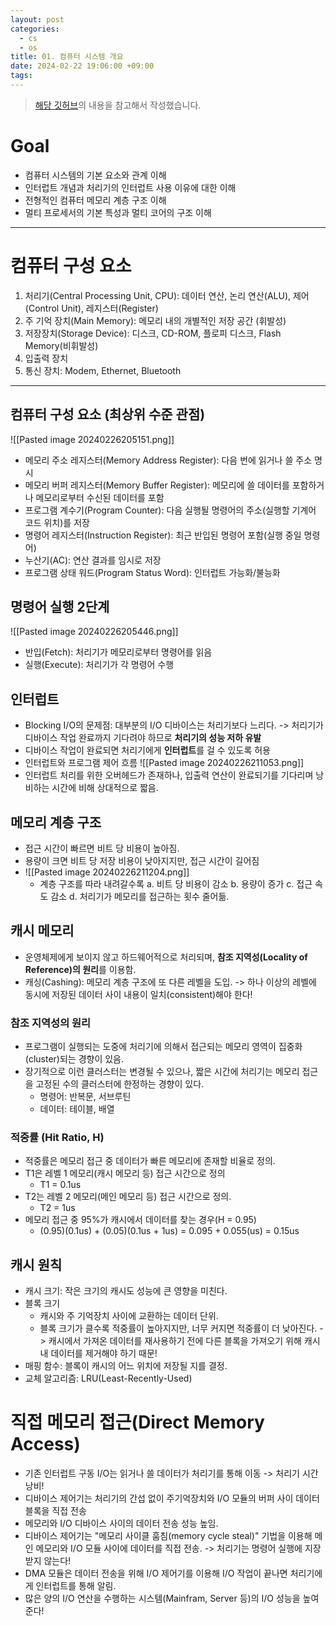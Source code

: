 ```yaml
---
layout: post
categories:
  - cs
  - os
title: 01. 컴퓨터 시스템 개요
date: 2024-02-22 19:06:00 +09:00
tags:
---
```

>[해당 깃허브](https://github.com/GimunLee/tech-refrigerator/blob/master/Operating%20System/Lecture%20Note/01%EC%9E%A5.%20%EC%BB%B4%ED%93%A8%ED%84%B0%20%EC%8B%9C%EC%8A%A4%ED%85%9C%20%EA%B0%9C%EC%9A%94.md)의 내용을 참고해서 작성했습니다.
# Goal
- 컴퓨터 시스템의 기본 요소와 관계 이해
- 인터럽트 개념과 처리기의 인터럽트 사용 이유에 대한 이해
- 전형적인 컴퓨터 메모리 계층 구조 이해
- 멀티 프로세서의 기본 특성과 멀티 코어의 구조 이해

---

# 컴퓨터 구성 요소
1. 처리기(Central Processing Unit, CPU): 데이터 연산, 논리 연산(ALU), 제어(Control Unit), 레지스터(Register)
2. 주 기억 장치(Main Memory): 메모리 내의 개별적인 저장 공간 (휘발성)
3. 저장장치(Storage Device): 디스크, CD-ROM, 플로피 디스크, Flash Memory(비휘발성)
4. 입출력 장치
5. 통신 장치: Modem, Ethernet, Bluetooth

---

## 컴퓨터 구성 요소 (최상위 수준 관점)

![[Pasted image 20240226205151.png]]
- 메모리 주소 레지스터(Memory Address Register): 다음 번에 읽거나 쓸 주소 명시
- 메모리 버퍼 레지스터(Memory Buffer Register): 메모리에 쓸 데이터를 포함하거나 메모리로부터 수신된 데이터를 포함
- 프로그램 계수기(Program Counter): 다음 실행될 명령어의 주소(실행할 기계어 코드 위치)를 저장
- 명령어 레지스터(Instruction Register): 최근 반입된 명령어 포함(실행 중일 명령어)
- 누산기(AC): 연산 결과를 임시로 저장
- 프로그램 상태 워드(Program Status Word): 인터럽트 가능화/불능화

## 명령어 실행 2단계
![[Pasted image 20240226205446.png]]
- 반입(Fetch): 처리기가 메모리로부터 명령어를 읽음
- 실행(Execute): 처리기가 각 명령어 수행

## 인터럽트
- Blocking I/O의 문제점: 대부분의 I/O 디바이스는 처리기보다 느리다.
  -> 처리기가 디바이스 작업 완료까지 기다려야 하므로 **처리기의 성능 저하 유발**
- 디바이스 작업이 완료되면 처리기에게 **인터럽트**를 걸 수 있도록 허용
- 인터럽트와 프로그램 제어 흐름
![[Pasted image 20240226211053.png]]
- 인터럽트 처리를 위한 오버헤드가 존재하나, 입출력 연산이 완료되기를 기다리며 낭비하는 시간에 비해 상대적으로 짧음.

## 메모리 계층 구조
- 접근 시간이 빠르면 비트 당 비용이 높아짐.
- 용량이 크면 비트 당 저장 비용이 낮아지지만, 접근 시간이 길어짐
- ![[Pasted image 20240226211204.png]]
	- 계층 구조를 따라 내려갈수록
		a. 비트 당 비용이 감소
		b. 용량이 증가
		c. 접근 속도 감소
		d. 처리기가 메모리를 접근하는 횟수 줄어듦.

## 캐시 메모리
- 운영체제에게 보이지 않고 하드웨어적으로 처리되며, **참조 지역성(Locality of Reference)의 원리**를 이용함.
- 캐싱(Cashing): 메모리 계층 구조에 또 다른 레벨을 도입.
  -> 하나 이상의 레벨에 동시에 저장된 데이터 사이 내용이 일치(consistent)해야 한다!

### 참조 지역성의 원리
- 프로그램이 실행되는 도중에 처리기에 의해서 접근되는 메모리 영역이 집중화(cluster)되는 경향이 있음.
- 장기적으로 이런 클러스터는 변경될 수 있으나, 짧은 시간에 처리기는 메모리 접근을 고정된 수의 클러스터에 한정하는 경향이 있다.
	- 명령어: 반복문, 서브루틴
	- 데이터: 테이블, 배열

### 적중률 (Hit Ratio, H)
- 적중률은 메모리 접근 중 데이터가 빠른 메모리에 존재할 비율로 정의.
- T1은 레벨 1 메모리(캐시 메모리 등) 접근 시간으로 정의
	- T1 = 0.1us
- T2는 레벨 2 메모리(메인 메모리 등) 접근 시간으로 정의.
	- T2 = 1us
- 메모리 접근 중 95%가 캐시에서 데이터를 찾는 경우(H = 0.95)
	- (0.95)(0.1us) + (0.05)(0.1us + 1us) = 0.095 + 0.055(us) = 0.15us

## 캐시 원칙
- 캐시 크기: 작은 크기의 캐시도 성능에 큰 영향을 미친다.
- 블록 크기
	- 캐시와 주 기억장치 사이에 교환하는 데이터 단위.
	- 블록 크기가 클수록 적중률이 높아지지만, 너무 커지면 적중률이 더 낮아진다.
	  -> 캐시에서 가져온 데이터를 재사용하기 전에 다른 블록을 가져오기 위해 캐시 내 데이터를 제거해야 하기 때문!
- 매핑 함수: 블록이 캐시의 어느 위치에 저장될 지를 결정.
- 교체 알고리즘: LRU(Least-Recently-Used)

# 직접 메모리 접근(Direct Memory Access)
- 기존 인터럽트 구동 I/O는 읽거나 쓸 데이터가 처리기를 통해 이동
  -> 처리기 시간 낭비!
- 디바이스 제어기는 처리기의 간섭 없이 주기억장치와 I/O 모듈의 버퍼 사이 데이터 블록을 직접 전송
- 메모리와 I/O 디바이스 사이의 데이터 전송 성능 높임.
- 디바이스 제어기는 "메모리 사이클 훔침(memory cycle steal)" 기법을 이용해 메인 메모리와 I/O 모듈 사이에 데이터를 직접 전송.
  -> 처리기는 명령어 실행에 지장 받지 않는다!
- DMA 모듈은 데이터 전송을 위해 I/O 제어기를 이용해 I/O 작업이 끝나면 처리기에게 인터럽트를 통해 알림.
- 많은 양의 I/O 연산을 수행하는 시스템(Mainfram, Server 등)의 I/O 성능을 높여준다!